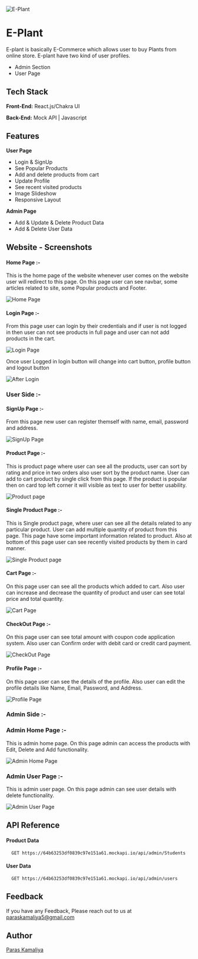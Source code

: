 
![E-Plant](https://github.com/paraskamaliya/phobic-lumber-7659/assets/130351451/52c1fb08-ef01-4704-9768-f75721a95842)



# E-Plant
E-plant is basically E-Commerce which allows user to buy Plants from online store. E-plant have two kind of user profiles.
* Admin Section
* User Page

## Tech Stack

**Front-End:** React.js/Chakra UI

**Back-End:** Mock API | Javascript

## Features

**User Page**
- Login & SignUp
- See Popular Products
- Add and delete products from cart
- Update Profile
- See recent visited products
- Image Slideshow
- Responsive Layout

**Admin Page**
- Add & Update & Delete Product Data
- Add & Delete User Data


## Website - Screenshots

#### Home Page :-
This is the home page of the website whenever user comes on the website user will redirect to this page. On this page user can see navbar, some articles related to site, some Popular products and Footer.

![Home Page](https://github.com/paraskamaliya/phobic-lumber-7659/assets/130351451/aa256691-0701-438f-86d2-e7c4e5d43dd9)

#### Login Page :- 
From this page user can login by their credentials and if user is not logged in then user can not see products in full page and user can not add products in the cart.

![Login Page](https://github.com/paraskamaliya/phobic-lumber-7659/assets/130351451/59e097c1-b974-4770-a428-fc638ff464ba)

Once user Logged in login button will change into cart button, profile button and logout button

![After Login](https://github.com/paraskamaliya/phobic-lumber-7659/assets/130351451/22c0d4aa-48e1-4722-be44-7159caf4acca)


### User Side :-
#### SignUp Page :-
From this page new user can register themself with name, email, password and address.

![SignUp Page](https://github.com/paraskamaliya/phobic-lumber-7659/assets/130351451/b3592e37-8111-498c-bdc0-0752a9f3b327)

#### Product Page :-
This is product page where user can see all the products, user can sort by rating and price in two orders also user sort by the product name. User can add to cart product by single click from this page. If the product is popular then on card top left corner it will visible as text to user for better usability.

![Product page](https://github.com/paraskamaliya/phobic-lumber-7659/assets/130351451/326c2396-a476-43e2-83e2-7a63e04ee462)

#### Single Product Page :-
This is Single product page, where user can see all the details related to any particular product. User can add multiple quantity of product from this page. This page have some important information related to product. Also at bottom of this page user can see recently visited products by them in card manner.

![Single Product page](https://github.com/paraskamaliya/phobic-lumber-7659/assets/130351451/c1d14b17-299b-4734-83b6-6d82b2fb3779)

#### Cart Page :- 
On this page user can see all the products which added to cart. Also user can increase and decrease the quantity of product and user can see total price and total quantity.

![Cart Page](https://github.com/paraskamaliya/phobic-lumber-7659/assets/130351451/8e639190-92b7-4ba9-84e0-384e1a89ba91)

#### CheckOut Page :- 
On this page user can see total amount with coupon code application system. Also user can Confirm order with debit card or credit card payment.

![CheckOut Page](https://github.com/paraskamaliya/phobic-lumber-7659/assets/130351451/7db15e73-3a79-44c4-a60a-63ea108820aa)

#### Profile Page :-
On this page user can see the details of the profile. Also user can edit the profile details like Name, Email, Password, and Address.

![Profile Page](https://github.com/paraskamaliya/phobic-lumber-7659/assets/130351451/69cbddc9-7d77-43cb-9a3c-10562fecbc9c)

### Admin Side :-
### Admin Home Page :-
This is admin home page. On this page admin can access the products with Edit, Delete and Add functionality.

![Admin Home Page](https://github.com/paraskamaliya/phobic-lumber-7659/assets/130351451/d363ea0b-b2b1-4f4d-9237-f3e5842c3fec)

### Admin User Page :-
This is admin user page. On this page admin can see user details with delete functionality.

![Admin User Page](https://github.com/paraskamaliya/phobic-lumber-7659/assets/130351451/bf34fa35-c379-468d-baf9-7d0ac474c24e)


## API Reference

#### Product Data

```
  GET https://64b63253df0839c97e151a61.mockapi.io/api/admin/Students
```

#### User Data

```
  GET https://64b63253df0839c97e151a61.mockapi.io/api/admin/users
```

## Feedback

If you have any Feedback, Please reach out to us at paraskamaliya5@gmail.com

## Author
[Paras Kamaliya](https://github.com/paraskamaliya)
